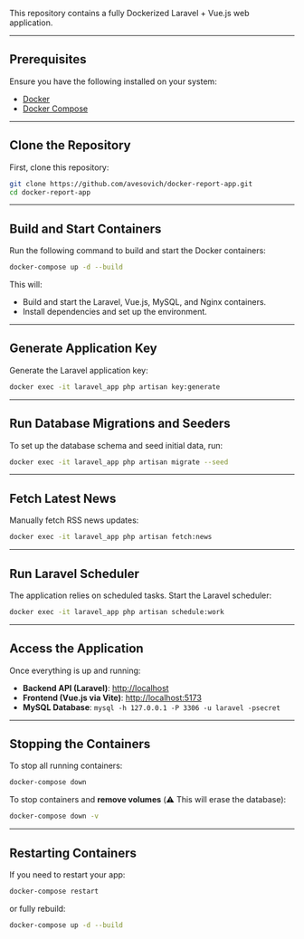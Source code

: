 

This repository contains a fully Dockerized Laravel + Vue.js web application.

---

## Prerequisites

Ensure you have the following installed on your system:

- [Docker](https://www.docker.com/)
- [Docker Compose](https://docs.docker.com/compose/)

---

## Clone the Repository

First, clone this repository:

```sh
git clone https://github.com/avesovich/docker-report-app.git
cd docker-report-app
```

---

## Build and Start Containers

Run the following command to build and start the Docker containers:

```sh
docker-compose up -d --build
```

This will:
- Build and start the Laravel, Vue.js, MySQL, and Nginx containers.
- Install dependencies and set up the environment.

---

## Generate Application Key

Generate the Laravel application key:

```sh
docker exec -it laravel_app php artisan key:generate
```

---

## Run Database Migrations and Seeders

To set up the database schema and seed initial data, run:

```sh
docker exec -it laravel_app php artisan migrate --seed
```

---

## Fetch Latest News

Manually fetch RSS news updates:

```sh
docker exec -it laravel_app php artisan fetch:news
```

---

## Run Laravel Scheduler

The application relies on scheduled tasks. Start the Laravel scheduler:

```sh
docker exec -it laravel_app php artisan schedule:work
```

---

## Access the Application

Once everything is up and running:

- **Backend API (Laravel)**: [http://localhost](http://localhost)
- **Frontend (Vue.js via Vite)**: [http://localhost:5173](http://localhost:5173)
- **MySQL Database**: `mysql -h 127.0.0.1 -P 3306 -u laravel -psecret`

---

## Stopping the Containers

To stop all running containers:

```sh
docker-compose down
```

To stop containers and **remove volumes** (⚠️ This will erase the database):

```sh
docker-compose down -v
```

---

## Restarting Containers

If you need to restart your app:

```sh
docker-compose restart
```

or fully rebuild:

```sh
docker-compose up -d --build
```
